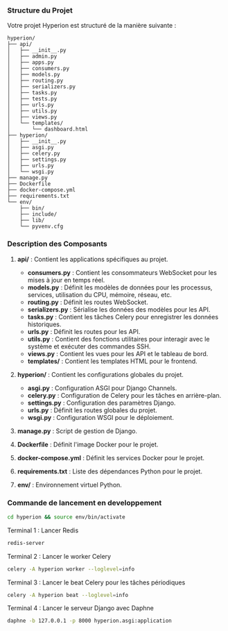 ### Structure du Projet

Votre projet Hyperion est structuré de la manière suivante :

```
hyperion/
├── api/
│   ├── __init__.py
│   ├── admin.py
│   ├── apps.py
│   ├── consumers.py
│   ├── models.py
│   ├── routing.py
│   ├── serializers.py
│   ├── tasks.py
│   ├── tests.py
│   ├── urls.py
│   ├── utils.py
│   ├── views.py
│   └── templates/
│       └── dashboard.html
├── hyperion/
│   ├── __init__.py
│   ├── asgi.py
│   ├── celery.py
│   ├── settings.py
│   ├── urls.py
│   └── wsgi.py
├── manage.py
├── Dockerfile
├── docker-compose.yml
├── requirements.txt
└── env/
    ├── bin/
    ├── include/
    ├── lib/
    └── pyvenv.cfg
```

### Description des Composants

1. **api/** : Contient les applications spécifiques au projet.
   - **consumers.py** : Contient les consommateurs WebSocket pour les mises à jour en temps réel.
   - **models.py** : Définit les modèles de données pour les processus, services, utilisation du CPU, mémoire, réseau, etc.
   - **routing.py** : Définit les routes WebSocket.
   - **serializers.py** : Sérialise les données des modèles pour les API.
   - **tasks.py** : Contient les tâches Celery pour enregistrer les données historiques.
   - **urls.py** : Définit les routes pour les API.
   - **utils.py** : Contient des fonctions utilitaires pour interagir avec le système et exécuter des commandes SSH.
   - **views.py** : Contient les vues pour les API et le tableau de bord.
   - **templates/** : Contient les templates HTML pour le frontend.

2. **hyperion/** : Contient les configurations globales du projet.
   - **asgi.py** : Configuration ASGI pour Django Channels.
   - **celery.py** : Configuration de Celery pour les tâches en arrière-plan.
   - **settings.py** : Configuration des paramètres Django.
   - **urls.py** : Définit les routes globales du projet.
   - **wsgi.py** : Configuration WSGI pour le déploiement.

3. **manage.py** : Script de gestion de Django.

4. **Dockerfile** : Définit l'image Docker pour le projet.

5. **docker-compose.yml** : Définit les services Docker pour le projet.

6. **requirements.txt** : Liste des dépendances Python pour le projet.

7. **env/** : Environnement virtuel Python.

### Commande de lancement en developpement

```bash
cd hyperion && source env/bin/activate
```
   
Terminal 1 : Lancer Redis
```bash
redis-server
```
Terminal 2 : Lancer le worker Celery
```bash
celery -A hyperion worker --loglevel=info
```
Terminal 3 : Lancer le beat Celery pour les tâches périodiques
```bash
celery -A hyperion beat --loglevel=info
```
Terminal 4 : Lancer le serveur Django avec Daphne
```bash
daphne -b 127.0.0.1 -p 8000 hyperion.asgi:application
```